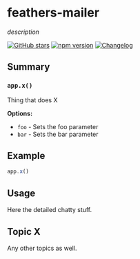 # feathers-mailer
*description*

[![GitHub stars](https://img.shields.io/github/stars/feathersjs/feathers-mailer.png?style=social&label=Star)](https://github.com/feathersjs/feathers-mailer/)
[![npm version](https://img.shields.io/npm/v/feathers-mailer.png?style=flat-square)](https://www.npmjs.com/package/feathers-mailer)
[![Changelog](https://img.shields.io/badge/changelog-.md-blue.png?style=flat-square)](https://github.com/feathersjs/feathers-mailer/blob/master/CHANGELOG.md)


## Summary

### `app.x()`

Thing that does X

__Options:__

- `foo` - Sets the foo parameter
- `bar` - Sets the bar parameter

## Example

```js
app.x()
```

## Usage

Here the detailed chatty stuff.

## Topic X

Any other topics as well.